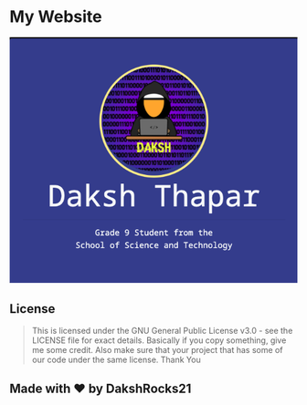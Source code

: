 # My Website
![](assets/image.png)
## License
>This is licensed under the GNU General Public License v3.0 - see the LICENSE file for exact details. Basically if you copy something, give me some credit. Also make sure that your project that has some of our code under the same license. Thank You


## Made with &hearts; by DakshRocks21